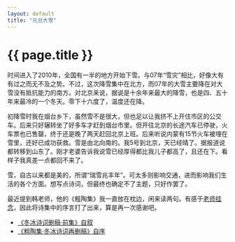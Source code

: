 ```yaml
---
layout: default
title: "元旦大雪"
---
```


# {{ page.title }}


时间进入了2010年，全国有一半的地方开始下雪。与07年“雪灾”相比，好像大有有过之而无不及之势。不过，这次降雪集中在北方，而07年的大雪主要降在对大雪没有抵抗能力的南方。对北京来说，据说是十余年来最大的降雪，也是四、五十年来最冷的一个冬天。零下十六度了，温度还在降。

初降雪时我在烟台乡下，虽然雪不是很大，但也足以让我挤不上开住市区的公交车。后来只好辗转坐了好多车才赶到烟台市里。但开往北京的长途汽车已停驶，火车票也已售罄，终于还是晚了两天赶回北京上班。后来听说内蒙有15节火车被埋在雪里，还好已成功获救。雪是由北向南的。我5号到北京，天已经晴了。据报道说都转移到山东了。刚才老婆告诉我说雪已经厚得都比我儿子都高了，且还在下。看样子我真差一点都回不来了。

雪，自古以来都是美的，所谓“瑞雪兆丰年”。可太多则影响交通，进而影响我们生活的各个方面。想写点诗词，但最终也确定不了主题，只好作罢了。

最近提到韩老师，他的《粗陶集》我一直放在枕边，闲来读两句。有感于[老师挂念](/past/2009/12/30/gan-xie-han-dong-bing-xian-sheng/)，因此将诗集中的序言打了出来，算是再一次感谢吧。

* [《冬冰诗词删稿·前集》自叙](/past/2010/1/5/dong-bing-shi-ci-shan-gao-qian-ji-zi-xu-zhuan/)
* [《粗陶集·冬冰诗词再删稿》自序](/past/2010/1/5/cu-tao-ji-dong-bing-shi-ci-zai-shan-gao-zi-xu-zhuan/)
